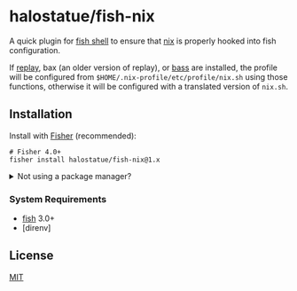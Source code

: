 # halostatue/fish-nix

A quick plugin for [fish shell] to ensure that [nix] is properly hooked
into fish configuration.

If [replay], bax (an older version of replay), or [bass] are installed, the
profile will be configured from `$HOME/.nix-profile/etc/profile/nix.sh` using
those functions, otherwise it will be configured with a translated version of
`nix.sh`.

## Installation

Install with [Fisher] (recommended):

```fish
# Fisher 4.0+
fisher install halostatue/fish-nix@1.x
```

<details>
<summary>Not using a package manager?</summary>

---

Copy `conf.d/*.fish` to your fish configuration directory preserving the
directory structure.
</details>

### System Requirements

- [fish] 3.0+
- [direnv]

## License

[MIT](LICENCE.md)

[fish shell]: https://fishshell.com "friendly interactive shell"
[nix]: https://nixos.org
[Fisher]: https://github.com/jorgebucaran/fisher
[fish]: https://github.com/fish-shell/fish-shell
[bass]: https://github.com/edc/bass
[replay]: https://github.com/jorgebucaran/replay.fish
